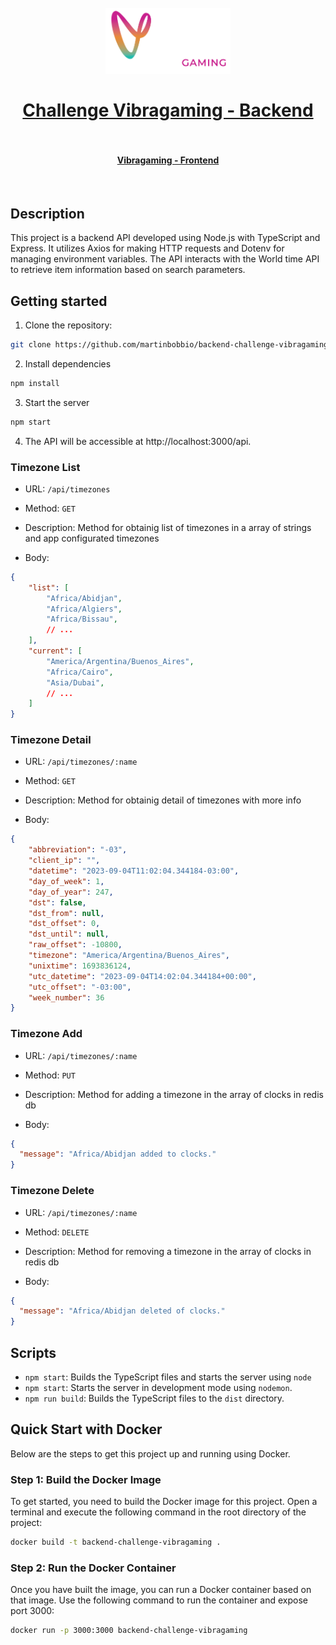 <h1 align="center">
  <br>
<img src="https://raw.githubusercontent.com/martinbobbio/frontend-challenge-vibragaming/master/src/assets/images/branding/vibragaming.png" width="200">
  <br><br>
  <a href="https://backend-challenge-vibragaming.vercel.app/">
  Challenge Vibragaming - Backend
  </a>
  <br>
  <br>
</h1>
<h4 align="center">
  <a href="https://github.com/martinbobbio/frontend-challenge-vibragaming">Vibragaming - Frontend</a>
</h4>
<br>

## Description

This project is a backend API developed using Node.js with TypeScript and Express. It utilizes Axios for making HTTP requests and Dotenv for managing environment variables. The API interacts with the World time API to retrieve item information based on search parameters.

## Getting started

1. Clone the repository:

```bash
git clone https://github.com/martinbobbio/backend-challenge-vibragaming
```

2. Install dependencies

```bash
npm install
```

3. Start the server

```bash
npm start
```

4. The API will be accessible at http://localhost:3000/api.

### Timezone List

- URL: `/api/timezones`
- Method: `GET`
- Description: Method for obtainig list of timezones in a array of strings and app configurated timezones

- Body:

```JSON
{
    "list": [
        "Africa/Abidjan",
        "Africa/Algiers",
        "Africa/Bissau",
        // ...
    ],
    "current": [
        "America/Argentina/Buenos_Aires",
        "Africa/Cairo",
        "Asia/Dubai",
        // ...
    ]
}
```

### Timezone Detail

- URL: `/api/timezones/:name`
- Method: `GET`
- Description: Method for obtainig detail of timezones with more info

- Body:

```JSON
{
    "abbreviation": "-03",
    "client_ip": "",
    "datetime": "2023-09-04T11:02:04.344184-03:00",
    "day_of_week": 1,
    "day_of_year": 247,
    "dst": false,
    "dst_from": null,
    "dst_offset": 0,
    "dst_until": null,
    "raw_offset": -10800,
    "timezone": "America/Argentina/Buenos_Aires",
    "unixtime": 1693836124,
    "utc_datetime": "2023-09-04T14:02:04.344184+00:00",
    "utc_offset": "-03:00",
    "week_number": 36
}
```

### Timezone Add

- URL: `/api/timezones/:name`
- Method: `PUT`
- Description: Method for adding a timezone in the array of clocks in redis db

- Body:

```JSON
{
  "message": "Africa/Abidjan added to clocks."
}
```

### Timezone Delete

- URL: `/api/timezones/:name`
- Method: `DELETE`
- Description: Method for removing a timezone in the array of clocks in redis db

- Body:

```JSON
{
  "message": "Africa/Abidjan deleted of clocks."
}
```

## Scripts

- `npm start`: Builds the TypeScript files and starts the server using `node`
- `npm start`: Starts the server in development mode using `nodemon`.
- `npm run build`: Builds the TypeScript files to the `dist` directory.

## Quick Start with Docker

Below are the steps to get this project up and running using Docker.

### Step 1: Build the Docker Image

To get started, you need to build the Docker image for this project. Open a terminal and execute the following command in the root directory of the project:

```bash
docker build -t backend-challenge-vibragaming .
```

### Step 2: Run the Docker Container

Once you have built the image, you can run a Docker container based on that image. Use the following command to run the container and expose port 3000:

```bash
docker run -p 3000:3000 backend-challenge-vibragaming
```
